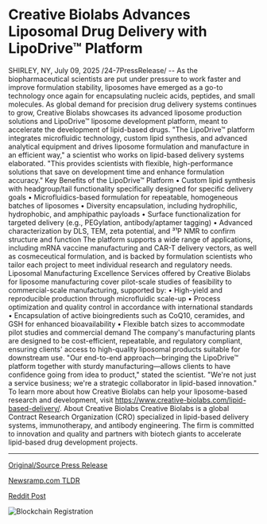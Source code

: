 # Creative Biolabs Advances Liposomal Drug Delivery with LipoDrive™ Platform

SHIRLEY, NY, July 09, 2025 /24-7PressRelease/ -- As the biopharmaceutical scientists are put under pressure to work faster and improve formulation stability, liposomes have emerged as a go-to technology once again for encapsulating nucleic acids, peptides, and small molecules. As global demand for precision drug delivery systems continues to grow, Creative Biolabs showcases its advanced liposome production solutions and LipoDrive™ liposome development platform, meant to accelerate the development of lipid-based drugs.  "The LipoDrive™ platform integrates microfluidic technology, custom lipid synthesis, and advanced analytical equipment and drives liposome formulation and manufacture in an efficient way," a scientist who works on lipid-based delivery systems elaborated. "This provides scientists with flexible, high-performance solutions that save on development time and enhance formulation accuracy."  Key Benefits of the LipoDrive™ Platform • Custom lipid synthesis with headgroup/tail functionality specifically designed for specific delivery goals • Microfluidics-based formulation for repeatable, homogeneous batches of liposomes • Diversity encapsulation, including hydrophilic, hydrophobic, and amphipathic payloads • Surface functionalization for targeted delivery (e.g., PEGylation, antibody/aptamer tagging) • Advanced characterization by DLS, TEM, zeta potential, and ³¹P NMR to confirm structure and function  The platform supports a wide range of applications, including mRNA vaccine manufacturing and CAR-T delivery vectors, as well as cosmeceutical formulation, and is backed by formulation scientists who tailor each project to meet individual research and regulatory needs.  Liposomal Manufacturing Excellence Services offered by Creative Biolabs for liposome manufacturing cover pilot-scale studies of feasibility to commercial-scale manufacturing, supported by: • High-yield and reproducible production through microfluidic scale-up • Process optimization and quality control in accordance with international standards • Encapsulation of active bioingredients such as CoQ10, ceramides, and GSH for enhanced bioavailability • Flexible batch sizes to accommodate pilot studies and commercial demand  The company's manufacturing plants are designed to be cost-efficient, repeatable, and regulatory compliant, ensuring clients' access to high-quality liposomal products suitable for downstream use.   "Our end-to-end approach—bringing the LipoDrive™ platform together with sturdy manufacturing—allows clients to have confidence going from idea to product," stated the scientist. "We're not just a service business; we're a strategic collaborator in lipid-based innovation."  To learn more about how Creative Biolabs can help your liposome-based research and development, visit https://www.creative-biolabs.com/lipid-based-delivery/.  About Creative Biolabs Creative Biolabs is a global Contract Research Organization (CRO) specialized in lipid-based delivery systems, immunotherapy, and antibody engineering. The firm is committed to innovation and quality and partners with biotech giants to accelerate lipid-based drug development projects. 

---

[Original/Source Press Release](https://www.24-7pressrelease.com/press-release/524631/creative-biolabs-advances-liposomal-drug-delivery-with-lipodrive-platform)
                    

[Newsramp.com TLDR](https://newsramp.com/curated-news/creative-biolabs-revolutionizes-drug-delivery-with-lipodrivetm-platform/7296deba62d247736bfcb1f6299d56ec) 

 



[Reddit Post](https://www.reddit.com/r/HealthCareNewsInfo/comments/1lvchxx/creative_biolabs_revolutionizes_drug_delivery/) 



![Blockchain Registration](https://cdn.newsramp.app/24-7PressRelease/qrcode/257/9/quity4al.webp)